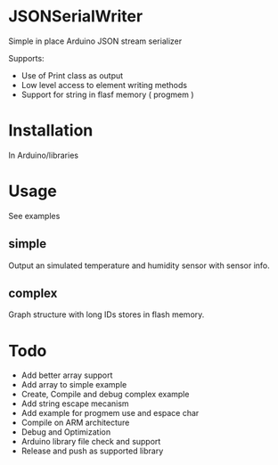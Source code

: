 # JSONSerialWriter
Simple in place Arduino JSON stream serializer 

Supports:
* Use of Print class as output 
* Low level access to element writing methods
* Support for string in flasf memory ( progmem )

# Installation

In Arduino/libraries

# Usage

See examples

## simple

Output an simulated temperature and humidity sensor with sensor info.

## complex

Graph structure with long IDs stores in flash memory.

# Todo

* Add better array support
* Add array to simple example
* Create, Compile and debug complex example
* Add string escape mecanism
* Add example for progmem use and espace char
* Compile on ARM architecture
* Debug and Optimization
* Arduino library file check and support
* Release and push as supported library
